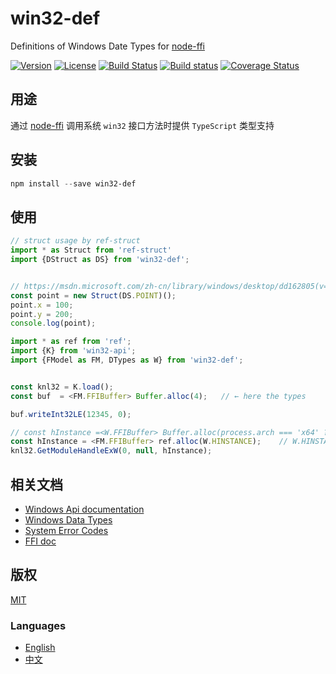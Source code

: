 # win32-def
Definitions of Windows Date Types for [node-ffi](https://github.com/node-ffi/node-ffi)

[![Version](https://img.shields.io/npm/v/win32-def.svg)](https://www.npmjs.com/package/win32-def)
[![License](https://img.shields.io/badge/license-MIT-blue.svg)](https://opensource.org/licenses/MIT)
[![Build Status](https://travis-ci.org/waitingsong/node-win32-def.svg?branch=master)](https://travis-ci.org/waitingsong/node-win32-def)
[![Build status](https://ci.appveyor.com/api/projects/status/8g4ud87q0mnys6tg/branch/master?svg=true)](https://ci.appveyor.com/project/waitingsong/node-win32-def/branch/master)
[![Coverage Status](https://coveralls.io/repos/github/waitingsong/node-win32-def/badge.svg)](https://coveralls.io/github/waitingsong/node-win32-def)



## 用途
通过 [node-ffi](https://github.com/node-ffi/node-ffi) 调用系统 `win32` 接口方法时提供 ```TypeScript``` 类型支持

## 安装
```powershell
npm install --save win32-def
```

## 使用
```ts
// struct usage by ref-struct
import * as Struct from 'ref-struct'
import {DStruct as DS} from 'win32-def';


// https://msdn.microsoft.com/zh-cn/library/windows/desktop/dd162805(v=vs.85).aspx
const point = new Struct(DS.POINT)();
point.x = 100;
point.y = 200;
console.log(point);
```

```ts
import * as ref from 'ref';
import {K} from 'win32-api';
import {FModel as FM, DTypes as W} from 'win32-def';


const knl32 = K.load();
const buf  = <FM.FFIBuffer> Buffer.alloc(4);   // ← here the types

buf.writeInt32LE(12345, 0);

// const hInstance =<W.FFIBuffer> Buffer.alloc(process.arch === 'x64' ? 8 : 4);
const hInstance = <FM.FFIBuffer> ref.alloc(W.HINSTANCE);    // W.HINSTANCE is 'int64*' under x64, 'int32*' under ia32
knl32.GetModuleHandleExW(0, null, hInstance);
```


## 相关文档
- [Windows Api documentation](https://msdn.microsoft.com/en-us/library/windows/desktop/ff468919%28v=vs.85%29.aspx)
- [Windows Data Types](https://msdn.microsoft.com/en-us/library/windows/desktop/aa383751#DWORD)
- [System Error Codes](https://msdn.microsoft.com/en-us/library/windows/desktop/ms681381%28v=vs.85%29.aspx)
- [FFI doc](https://github.com/node-ffi/node-ffi/wiki/Node-FFI-Tutorial)



## 版权
[MIT](LICENSE)

### Languages
- [English](README.md)
- [中文](README.zh-CN.md)
